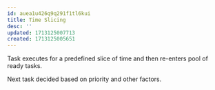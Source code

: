 ```yaml
---
id: auea1u426q9q291f1tl6kui
title: Time Slicing
desc: ''
updated: 1713125007713
created: 1713125005651
---
```



Task executes for a predefined slice of time and then re-enters pool of ready tasks.

Next task decided based on priority and other factors.